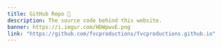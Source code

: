 ```yaml
---
title: GitHub Repo 🔧️
description: The source code behind this website.
banner: https://i.imgur.com/HDWpwvE.png
link: "https://github.com/fvcproductions/fvcproductions.github.io"
---
```


